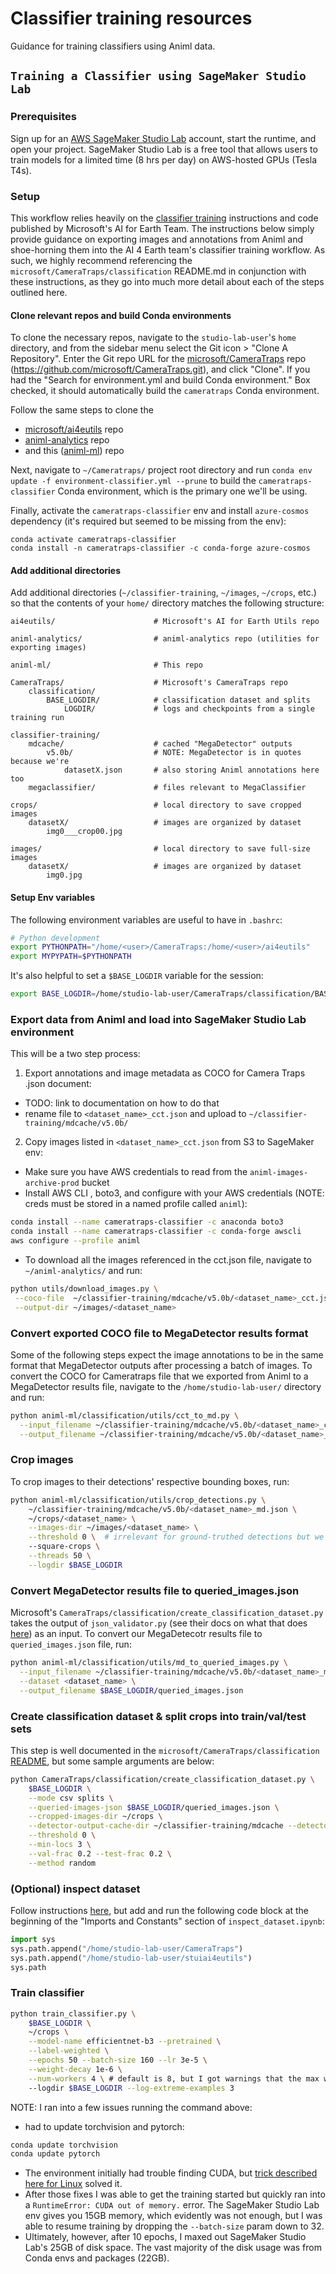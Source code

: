 # Classifier training resources
Guidance for training classifiers using Animl data.

## `Training a Classifier using SageMaker Studio Lab`

### Prerequisites

Sign up for an [AWS SageMaker Studio Lab](https://studiolab.sagemaker.aws) account, start the runtime, and open your project. SageMaker Studio Lab is a free tool that allows users to train models for a limited time (8 hrs per day) on AWS-hosted GPUs (Tesla T4s).

### Setup

This workflow relies heavily on the [classifier training](https://github.com/microsoft/CameraTraps/tree/main/classification) instructions and code published by Microsoft's AI for Earth Team. The instructions below simply provide guidance on  exporting images and annotations from Animl and shoe-horning them into the AI 4 Earth team's classifier training workflow. As such, we highly recommend referencing the `microsoft/CameraTraps/classification` README.md in conjunction with these instructions, as they go into much more detail about each of the steps outlined here.

#### Clone relevant repos and build Conda environments

To clone the necessary repos, navigate to the `studio-lab-user`'s `home` directory, and from the sidebar menu select the Git icon > "Clone A Repository". Enter the Git repo URL for the [microsoft/CameraTraps](https://github.com/microsoft/CameraTraps) repo (https://github.com/microsoft/CameraTraps.git), and click "Clone". If you had the "Search for environment.yml and build Conda environment." Box checked, it should automatically build the `cameratraps` Conda environment.

Follow the same steps to clone the
- [microsoft/ai4eutils](https://github.com/microsoft/ai4eutils) repo
- [animl-analytics](https://github.com/tnc-ca-geo/animl-ml) repo
- and this ([animl-ml](https://github.com/tnc-ca-geo/animl-ml)) repo

Next, navigate to `~/Cameratraps/` project root directory and run `conda env update -f environment-classifier.yml --prune` to build the `cameratraps-classifier` Conda environment, which is the primary one we'll be using.

Finally, activate the `cameratraps-classifier` env and install `azure-cosmos` dependency (it's required but seemed to be missing from the env):

```
conda activate cameratraps-classifier
conda install -n cameratraps-classifier -c conda-forge azure-cosmos
```

#### Add additional directories

Add additional directories (`~/classifier-training`, `~/images`, `~/crops`, etc.) so that the contents of your `home/` directory matches the following structure:

```
ai4eutils/                      # Microsoft's AI for Earth Utils repo

animl-analytics/                # animl-analytics repo (utilities for exporting images)

animl-ml/                       # This repo

CameraTraps/                    # Microsoft's CameraTraps repo
    classification/
        BASE_LOGDIR/            # classification dataset and splits
            LOGDIR/             # logs and checkpoints from a single training run

classifier-training/            
    mdcache/                    # cached "MegaDetector" outputs
        v5.0b/                  # NOTE: MegaDetector is in quotes because we're
            datasetX.json       # also storing Animl annotations here too
    megaclassifier/             # files relevant to MegaClassifier

crops/                          # local directory to save cropped images
    datasetX/                   # images are organized by dataset
        img0___crop00.jpg

images/                         # local directory to save full-size images
    datasetX/                   # images are organized by dataset
        img0.jpg

```

#### Setup Env variables
The following environment variables are useful to have in `.bashrc`:

```bash
# Python development
export PYTHONPATH="/home/<user>/CameraTraps:/home/<user>/ai4eutils"
export MYPYPATH=$PYTHONPATH
```

It's also helpful to set a `$BASE_LOGDIR` variable for the session:
```bash
export BASE_LOGDIR=/home/studio-lab-user/CameraTraps/classification/BASE_LOGDIR
```

### Export data from Animl and load into SageMaker Studio Lab environment
This will be a two step process:
1. Export annotations and image metadata as COCO for Camera Traps .json document:
  - TODO: link to documentation on how to do that
  - rename file to `<dataset_name>_cct.json` and upload to `~/classifier-training/mdcache/v5.0b/`
2. Copy images listed in `<dataset_name>_cct.json` from S3 to SageMaker env:
  - Make sure you have AWS credentials to read from the `animl-images-archive-prod` bucket
  - Install AWS CLI , boto3, and configure with your AWS credentials (NOTE: creds must be stored in a named profile called `animl`):
  ```bash
  conda install --name cameratraps-classifier -c anaconda boto3
  conda install --name cameratraps-classifier -c conda-forge awscli
  aws configure --profile animl
  ```
  - To download all the images referenced in the cct.json file, navigate to `~/animl-analytics/` and run:
  ```bash
  python utils/download_images.py \
   --coco-file  ~/classifier-training/mdcache/v5.0b/<dataset_name>_cct.json\
   --output-dir ~/images/<dataset_name>
  ```

### Convert exported COCO file to MegaDetector results format
Some of the following steps expect the image annotations to be in the same format that MegaDetector outputs after processing a batch of images. To convert the COCO for Cameratraps file that we exported from Animl to a MegaDetector results file, navigate to the `/home/studio-lab-user/` directory and run:

```bash
python animl-ml/classification/utils/cct_to_md.py \
  --input_filename ~/classifier-training/mdcache/v5.0b/<dataset_name>_cct.json \
  --output_filename ~/classifier-training/mdcache/v5.0b/<dataset_name>_md.json
```

### Crop images 
To crop images to their detections' respective bounding boxes, run:

```bash
python animl-ml/classification/utils/crop_detections.py \
    ~/classifier-training/mdcache/v5.0b/<dataset_name>_md.json \
    ~/crops/<dataset_name> \
    --images-dir ~/images/<dataset_name> \
    --threshold 0 \  # irrelevant for ground-truthed detections but we pass it in anyhow
    --square-crops \
    --threads 50 \
    --logdir $BASE_LOGDIR
```

### Convert MegaDetector results file to queried_images.json
Microsoft's `CameraTraps/classification/create_classification_dataset.py` takes the output of `json_validator.py` (see their docs on what that does [here](https://github.com/microsoft/CameraTraps/tree/main/classification#2-query-megadb-for-labeled-images)) as an input. To convert our MegaDetecotr results file to `queried_images.json` file, run: 

```bash
python animl-ml/classification/utils/md_to_queried_images.py \
  --input_filename ~/classifier-training/mdcache/v5.0b/<dataset_name>_md.json \
  --dataset <dataset_name> \
  --output_filename $BASE_LOGDIR/queried_images.json
```

### Create classification dataset & split crops into train/val/test sets
This step is well documented in the `microsoft/CameraTraps/classification` [README](https://github.com/microsoft/CameraTraps/tree/main/classification#4-create-classification-dataset-and-split-image-crops-into-trainvaltest-sets-by-location), but some sample arguments are below: 

```bash
python CameraTraps/classification/create_classification_dataset.py \
    $BASE_LOGDIR \
    --mode csv splits \
    --queried-images-json $BASE_LOGDIR/queried_images.json \
    --cropped-images-dir ~/crops \
    --detector-output-cache-dir ~/classifier-training/mdcache --detector-version 5.0b \
    --threshold 0 \
    --min-locs 3 \
    --val-frac 0.2 --test-frac 0.2 \
    --method random
```

### (Optional) inspect dataset
Follow instructions [here](https://github.com/microsoft/CameraTraps/tree/main/classification#5-optional-manually-inspect-dataset), but add and run the following code block at the beginning of the "Imports and Constants" section of `inspect_dataset.ipynb`:

```python
import sys
sys.path.append("/home/studio-lab-user/CameraTraps")
sys.path.append("/home/studio-lab-user/stuiai4eutils")
sys.path
```

### Train classifier

```bash
python train_classifier.py \
    $BASE_LOGDIR \
    ~/crops \
    --model-name efficientnet-b3 --pretrained \
    --label-weighted \
    --epochs 50 --batch-size 160 --lr 3e-5 \
    --weight-decay 1e-6 \
    --num-workers 4 \ # default is 8, but I got warnings that the max was 4 in SageMaker Studio Lab env
    --logdir $BASE_LOGDIR --log-extreme-examples 3
```

NOTE: I ran into a few issues running the command above: 
- had to update torchvision and pytorch:
```bash
conda update torchvision
conda update pytorch
```
- The environment initially had trouble finding CUDA, but [trick described here for Linux](https://github.com/microsoft/CameraTraps/tree/main/classification#verifying-that-cuda-is-available-and-dealing-with-the-case-where-it-isnt) solved it. 
- After those fixes I was able to get the training started but quickly ran into a `RuntimeError: CUDA out of memory.` error. The SageMaker Studio Lab env gives you 15GB memory, which evidently was not enough, but I was able to resume training by dropping the `--batch-size` param down to 32. 
- Ultimately, however, after 10 epochs, I maxed out SageMaker Studio Lab's 25GB of disk space. The vast majority of the disk usage was from Conda envs and packages (22GB).